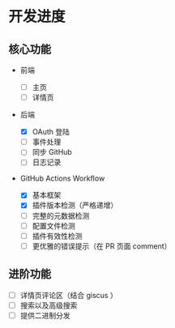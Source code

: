 # 开发进度

## 核心功能

- 前端

  * [ ]  主页
  * [ ]  详情页
- 后端

  * [X]  OAuth 登陆
  * [ ]  事件处理
  * [ ]  同步 GitHub
  * [ ]  日志记录
- GitHub Actions Workflow

  * [X]  基本框架
  * [X]  插件版本检测（严格递增）
  * [ ]  完整的元数据检测
  * [ ]  配置文件检测
  * [ ]  插件有效性检测
  * [ ]  更优雅的错误提示（在 PR 页面 comment）

## 进阶功能

* [ ]  详情页评论区（结合 giscus ）
* [ ]  搜索以及高级搜索
* [ ]  提供二进制分发
